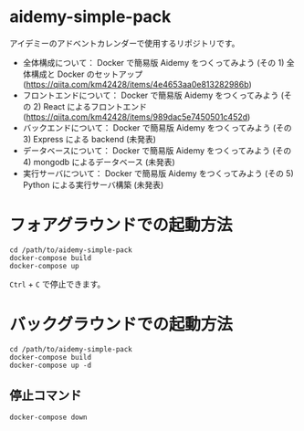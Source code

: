 # aidemy-simple-pack

アイデミーのアドベントカレンダーで使用するリポジトリです。

- 全体構成について： Docker で簡易版 Aidemy をつくってみよう (その 1) 全体構成と Docker のセットアップ (https://qiita.com/km42428/items/4e4653aa0e813282986b)
- フロントエンドについて： Docker で簡易版 Aidemy をつくってみよう (その 2) React によるフロントエンド (https://qiita.com/km42428/items/989dac5e7450501c452d)
- バックエンドについて： Docker で簡易版 Aidemy をつくってみよう (その 3) Express による backend (未発表)
- データベースについて： Docker で簡易版 Aidemy をつくってみよう (その 4) mongodb によるデータベース (未発表)
- 実行サーバについて： Docker で簡易版 Aidemy をつくってみよう (その 5) Python による実行サーバ構築 (未発表)

# フォアグラウンドでの起動方法

```
cd /path/to/aidemy-simple-pack
docker-compose build
docker-compose up
```

`Ctrl` + `C` で停止できます。

# バックグラウンドでの起動方法

```
cd /path/to/aidemy-simple-pack
docker-compose build
docker-compose up -d
```

## 停止コマンド

```
docker-compose down
```
